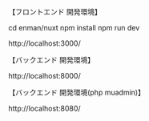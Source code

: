 【フロントエンド 開発環境】

cd enman/nuxt
npm install
npm run dev

http://localhost:3000/



【バックエンド 開発環境】

http://localhost:8000/



【バックエンド 開発環境(php muadmin)】

http://localhost:8080/